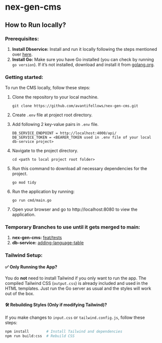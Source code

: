 # nex-gen-cms

## How to Run locally?

### Prerequisites:
1. **Install Dbservice:** Install and run it locally following the steps mentioned over [here](https://github.com/avantifellows/db-service/blob/main/docs/INSTALLATION.md).
2. **Install Go:** Make sure you have Go installed (you can check by running `go version`). If it’s not installed, download and install it from [golang.org](https://go.dev/dl/).

### Getting started:
To run the CMS locally, follow these steps:
1. Clone the repository to your local machine.
   
   ```
   git clone https://github.com/avantifellows/nex-gen-cms.git
   ```
2. Create `.env` file at project root directory.
3. Add following 2 key-value pairs in `.env` file.

   ```
   DB_SERVICE_ENDPOINT = http://localhost:4000/api/
   DB_SERVICE_TOKEN = <BEARER_TOKEN used in .env file of your local db-service project>
   ```
4. Navigate to the project directory.
 
   ```
   cd <path to local project root folder>
   ```
5. Run this command to download all necessary dependencies for the project.

   ```
   go mod tidy
   ```
6. Run the application by running:

   ```
   go run cmd/main.go
   ```
7. Open your browser and go to http://localhost:8080 to view the application.

### Temporary Branches to use until it gets merged to main:
1. **nex-gen-cms:** [feat/tests](https://github.com/avantifellows/nex-gen-cms/tree/feat/tests)
2. **db-service:** [adding-language-table](https://github.com/avantifellows/db-service/tree/adding-language-table)

### Tailwind Setup:
#### ✅ Only Running the App?

You do **not** need to install Tailwind if you only want to run the app. The compiled Tailwind CSS (`output.css`) is already included and used in the HTML templates. Just run the Go server as usual and the styles will work out of the box.

#### 🛠️ Rebuilding Styles (Only if modifying Tailwind)?

If you make changes to `input.css` or `tailwind.config.js`, follow these steps:

```bash
npm install        # Install Tailwind and dependencies
npm run build:css  # Rebuild CSS

